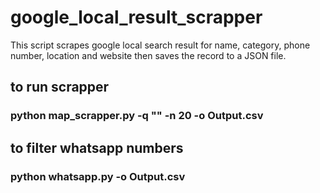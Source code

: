 # google_local_result_scrapper
This script scrapes google local search result for name, category, phone number, location and website then saves the record to a JSON file.

## to run scrapper
### python map_scrapper.py -q "" -n 20 -o Output.csv
## to filter whatsapp numbers 
### python whatsapp.py -o Output.csv
